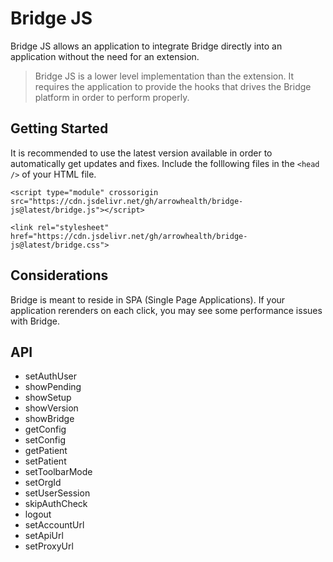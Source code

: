 # Bridge JS

Bridge JS allows an application to integrate Bridge directly into an application without
the need for an extension.

> Bridge JS is a lower level implementation than the extension. It requires the application
to provide the hooks that drives the Bridge platform in order to perform properly.

## Getting Started


It is recommended to use the latest version available in order to automatically get updates and fixes. Include the folllowing files in the `<head />` of your HTML file.


```
<script type="module" crossorigin src="https://cdn.jsdelivr.net/gh/arrowhealth/bridge-js@latest/bridge.js"></script>

<link rel="stylesheet" href="https://cdn.jsdelivr.net/gh/arrowhealth/bridge-js@latest/bridge.css">
```
## Considerations

Bridge is meant to reside in SPA (Single Page Applications). If your application rerenders on each click, you may 
see some performance issues with Bridge.

## API

* setAuthUser
* showPending
* showSetup
* showVersion
* showBridge
* getConfig
* setConfig
* getPatient
* setPatient
* setToolbarMode
* setOrgId
* setUserSession
* skipAuthCheck
* logout
* setAccountUrl
* setApiUrl
* setProxyUrl